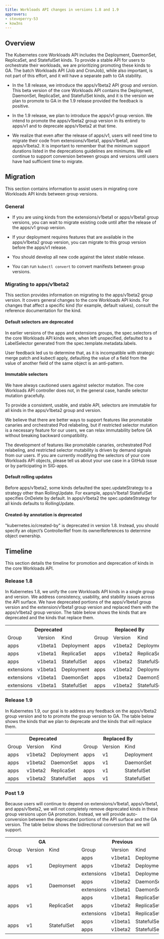 ```yaml
---
title: Workloads API changes in versions 1.8 and 1.9
approvers:
- steveperry-53
- kow3ns
---
```


## Overview

The Kubernetes core Workloads API includes the Deployment, DaemonSet, ReplicaSet, and StatefulSet kinds. To provide a stable API for users to orchestrate their workloads, we are prioritizing promoting these kinds to GA. The batch Workloads API (Job and CronJob), while also important, is not part of this effort, and it will have a separate path to GA stability.

- In the 1.8 release, we introduce the apps/v1beta2 API group and version. This beta version of the core Workloads API contains the Deployment, DaemonSet,  ReplicaSet, and  StatefulSet kinds, and it is the version we plan to promote to GA in the 1.9 release provided the feedback is positive.

- In the 1.9 release, we plan to introduce the apps/v1 group version. We intend to promote the apps/v1beta2 group version in its entirety to apps/v1 and to deprecate apps/v1beta2 at that time.

- We realize that even after the release of apps/v1, users will need time to migrate their code from extensions/v1beta1, apps/v1beta1, and apps/v1beta2. It is important to remember that the minimum support durations listed in the deprecations guidelines are minimums. We will continue to support conversion between groups and versions until users have had sufficient time to migrate.

## Migration

This section contains information to assist users in migrating core Workloads API kinds between group versions.

### General

- If you are using kinds from the extensions/v1beta1 or apps/v1beta1 group versions, you can wait to migrate existing code until after the release of the apps/v1 group version.

- If your deployment requires features that are available in the apps/v1beta2 group version, you can migrate to this group version before the apps/v1 release.

- You should develop all new code against the latest stable release.

- You can run `kubectl convert` to convert manifests between group versions.

### Migrating to apps/v1beta2

This section provides information on migrating to the apps/v1beta2 group version. It covers general changes to the core Workloads API kinds. For changes that affect a specific kind (for example, default values), consult the reference documentation for the kind.

#### Default selectors are deprecated

In earlier versions of the apps and extensions groups, the spec.selectors of the core Workloads API kinds were, when left unspecified, defaulted to a LabelSelector generated from the spec.template.metadata.labels.

User feedback led us to determine that, as it is incompatible with strategic merge patch and kubectl apply, defaulting the value of a field from the value of another field of the same object is an anti-pattern.

#### Immutable selectors

We have always cautioned users against selector mutation. The core Workloads API controller does not, in the general case, handle selector mutation gracefully.

To provide a consistent, usable, and stable API, selectors are immutable for all kinds in the apps/v1beta2 group and version.

We believe that there are better ways to support features like promotable canaries and orchestrated Pod relabeling, but if restricted selector mutation is a necessary feature for our users, we can relax immutability before GA without breaking backward compatibility.

The development of features like promotable canaries, orchestrated Pod relabeling, and restricted selector mutability is driven by demand signals from our users. If you are currently modifying the selectors of your core Workloads API objects, please tell us about your use case in a GitHub issue or by participating in SIG-apps.

#### Default rolling updates

Before apps/v1beta2, some kinds defaulted the spec.updateStrategy to a strategy other than RollingUpdate. For example, apps/v1beta1 StatefulSet specifies OnDelete by default. In apps/v1beta2 the spec.updateStrategy for all kinds defaults to RollingUpdate.

#### Created-by annotation is deprecated

"kubernetes.io/created-by" is deprecated in version 1.8. Instead, you should specify an object’s ControllerRef from its ownerReferences to determine object ownership.

## Timeline

This section details the timeline for promotion and deprecation of kinds in the core Workloads API.

### Release 1.8

In Kubernetes 1.8, we unify the core Workloads API kinds in a single group and version. We address consistency, usability, and stability issues across the API surface. We have deprecated portions of the apps/v1beta1 group version and the extension/v1beta1 group version and replaced them with the apps/v1beta2 group version. The table below shows the kinds that are deprecated and the kinds that replace them.

<table style="width:100%">
  <tr>
    <th colspan="3">Deprecated</th>
    <th colspan="3">Replaced By</th>
  </tr>
  <tr>
    <td>Group</td>
    <td>Version</td>
    <td>Kind</td>
    <td>Group</td>
    <td>Version</td>
    <td>Kind</td>
  </tr>
  <tr>
    <td>apps</td>
    <td>v1beta1</td>
    <td>Deployment</td>
    <td>apps</td>
    <td>v1beta2</td>
    <td>Deployment</td>
  </tr>
  <tr>
    <td>apps</td>
    <td>v1beta1</td>
    <td>ReplicaSet</td>
    <td>apps</td>
    <td>v1beta2</td>
    <td>ReplicaSet</td>
  </tr>
  <tr>
    <td>apps</td>
    <td>v1beta1</td>
    <td>StatefulSet</td>
    <td>apps</td>
    <td>v1beta2</td>
    <td>StatefulSet</td>
  </tr>
  <tr>
    <td>extensions</td>
    <td>v1beta1</td>
    <td>Deployment</td>
    <td>apps</td>
    <td>v1beta2</td>
    <td>Deployment</td>
  </tr>
  <tr>
    <td>extensions</td>
    <td>v1beta1</td>
    <td>DaemonSet</td>
    <td>apps</td>
    <td>v1beta2</td>
    <td>DaemonSet</td>
  </tr>
  <tr>
    <td>extensions</td>
    <td>v1beta1</td>
    <td>StatefulSet</td>
    <td>apps</td>
    <td>v1beta2</td>
    <td>StatefulSet</td>
  </tr>
</table>

### Release 1.9

In Kubernetes 1.9, our goal is to address any feedback on the apps/v1beta2 group version and to to promote the group version to GA. The table below shows the kinds that we plan to deprecate and the kinds that will replace them.

<table style="width:100%">
  <tr>
    <th colspan="3">Deprecated</th>
    <th colspan="3">Replaced By</th>
  </tr>
  <tr>
    <td>Group</td>
    <td>Version</td>
    <td>Kind</td>
    <td>Group</td>
    <td>Version</td>
    <td>Kind</td>
  </tr>
  <tr>
    <td>apps</td>
    <td>v1beta2</td>
    <td>Deployment</td>
    <td>apps</td>
    <td>v1</td>
    <td>Deployment</td>
  </tr>
  <tr>
    <td>apps</td>
    <td>v1beta2</td>
    <td>DaemonSet</td>
    <td>apps</td>
    <td>v1</td>
    <td>DaemonSet</td>
  </tr>
  <tr>
    <td>apps</td>
    <td>v1beta2</td>
    <td>ReplicaSet</td>
    <td>apps</td>
    <td>v1</td>
    <td>StatefulSet</td>
  </tr>
  <tr>
    <td>apps</td>
    <td>v1beta2</td>
    <td>StatefulSet</td>
    <td>apps</td>
    <td>v1</td>
    <td>StatefulSet</td>
  </tr>
</table>

### Post 1.9

Because users will continue to depend on extensions/v1beta1, apps/v1beta1, and apps/v1beta2, we will not completely remove deprecated kinds in these group versions upon GA promotion. Instead, we will provide auto-conversion between the deprecated portions of the API surface and the GA version. The table below shows the bidirectional conversion that we will support.

<table style="width:100%">
 <tr>
    <th colspan="3">GA</th>
    <th colspan="3">Previous</th>
  </tr>
  <tr>
    <td>Group</td>
    <td>Version</td>
    <td>Kind</td>
    <td>Group</td>
    <td>Version</td>
    <td>Kind</td>
  </tr>
  <tr>
    <td rowspan="3">apps</td>
    <td rowspan="3">v1</td>
    <td rowspan="3">Deployment</td>
    <td>apps</td>
    <td>v1beta1</td>
    <td>Deployment</td>
  </tr>
  <tr>
    <td>apps</td>
    <td>v1beta2</td>
    <td>Deployment</td>
  </tr>
  <tr>
    <td>extensions</td>
    <td>v1beta1</td>
    <td>Deployment</td>
  </tr>
   <tr>
    <td rowspan="2">apps</td>
    <td rowspan="2">v1</td>
    <td rowspan="2">Daemonset</td>
    <td>apps</td>
    <td>v1beta2</td>
    <td>DaemonSet</td>
  </tr>
  <tr>
    <td>extensions</td>
    <td>v1beta1</td>
    <td>DaemonSet</td>
  </tr>
   <tr>
    <td rowspan="3">apps</td>
    <td rowspan="3">v1</td>
    <td rowspan="3">ReplicaSet</td>
    <td>apps</td>
    <td>v1beta1</td>
    <td>ReplicaSet</td>
  </tr>
  <tr>
    <td>apps</td>
    <td>v1beta2</td>
    <td>ReplicaSet</td>
  </tr>
  <tr>
    <td>extensions</td>
    <td>v1beta1</td>
    <td>ReplicaSet</td>
  </tr>
   <tr>
    <td rowspan="2">apps</td>
    <td rowspan="2">v1</td>
    <td rowspan="2">StatefulSet</td>
    <td>apps</td>
    <td>v1beta1</td>
    <td>StatefulSet</td>
  </tr>
  <tr>
    <td>apps</td>
    <td>v1beta2</td>
    <td>StatefulSet</td>
  </tr>
</table>